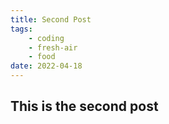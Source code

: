 ```yaml
---
title: Second Post
tags:
    - coding
    - fresh-air
    - food
date: 2022-04-18
---
```



## This is the second post